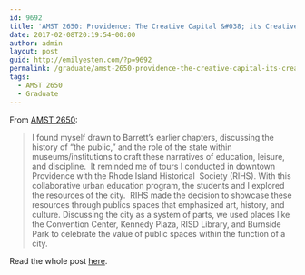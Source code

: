 ```yaml
---
id: 9692
title: 'AMST 2650: Providence: The Creative Capital &#038; its Creative Capital'
date: 2017-02-08T20:19:54+00:00
author: admin
layout: post
guid: http://emilyesten.com/?p=9692
permalink: /graduate/amst-2650-providence-the-creative-capital-its-creative-capital/
tags:
  - AMST 2650
  - Graduate
---
```

From [AMST 2650](http://blogs.brown.edu/amst-2650-s01-spring-2017/):

> I found myself drawn to Barrett’s earlier chapters, discussing the history of “the public,” and the role of the state within museums/institutions to craft these narratives of education, leisure, and discipline.  It reminded me of tours I conducted in downtown Providence with the Rhode Island Historical  Society (RIHS). With this collaborative urban education program, the students and I explored the resources of the city.  RIHS made the decision to showcase these resources through publics spaces that emphasized art, history, and culture. Discussing the city as a system of parts, we used places like the Convention Center, Kennedy Plaza, RISD Library, and Burnside Park to celebrate the value of public spaces within the function of a city.

Read the whole post [here](http://blogs.brown.edu/amst-2650-s01-spring-2017/2017/02/08/providence-the-creative-capital-its-creative-capital/).
